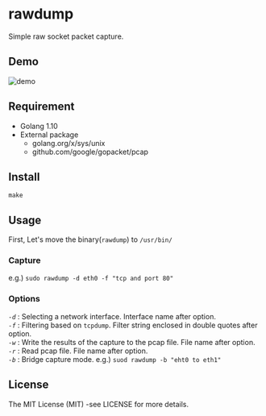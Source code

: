 # rawdump
Simple raw socket packet capture.

## Demo
![demo](https://github.com/yudaishimanaka/rawdump/blob/master/rawdump-demo.gif)

## Requirement
- Golang 1.10
- External package
  - golang.org/x/sys/unix
  - github.com/google/gopacket/pcap

## Install
`make`

## Usage
First, Let's move the binary(`rawdump`) to `/usr/bin/`

### Capture
e.g.) `sudo rawdump -d eth0 -f "tcp and port 80"`

### Options
*`-d`* : Selecting a network interface. Interface name after option.  
*`-f`* : Filtering based on `tcpdump`. Filter string enclosed in double quotes after option.  
*`-w`* : Write the results of the capture to the pcap file. File name after option.  
*`-r`* : Read pcap file. File name after option.  
*`-b`* : Bridge capture mode. e.g.) `suod rawdump -b "eht0 to eth1"`  

## License
The MIT License (MIT) -see LICENSE for more details.  
